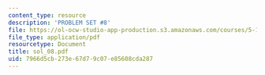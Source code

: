 ```yaml
---
content_type: resource
description: 'PROBLEM SET #8'
file: https://ol-ocw-studio-app-production.s3.amazonaws.com/courses/5-12-organic-chemistry-i-spring-2003/7966d5cb273e67d79c07e85608cda287_sol_08.pdf
file_type: application/pdf
resourcetype: Document
title: sol_08.pdf
uid: 7966d5cb-273e-67d7-9c07-e85608cda287
---
```

